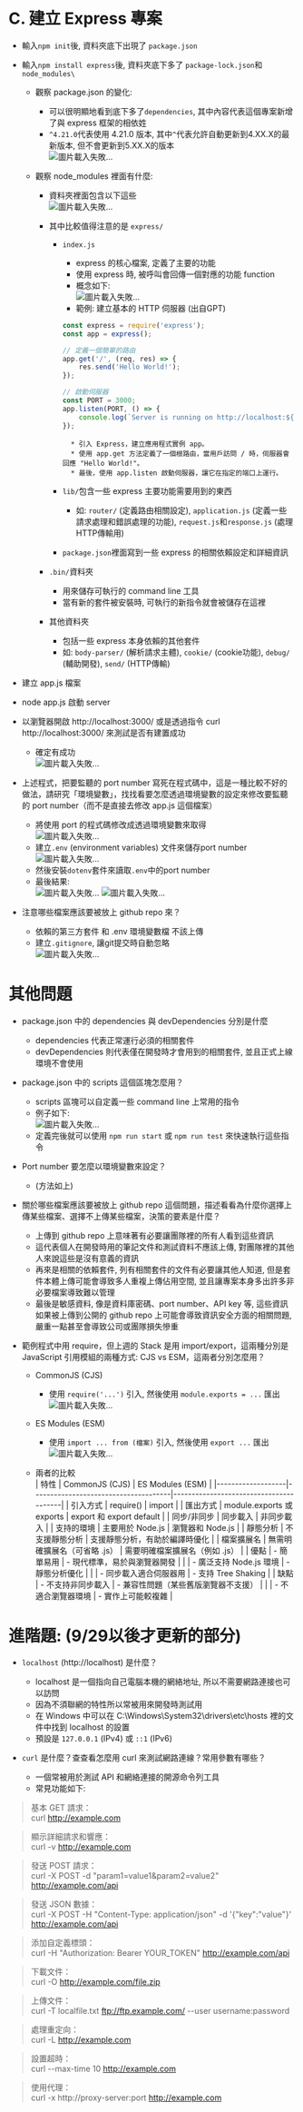 # C. 建立 Express 專案

* 輸入`npm init`後, 資料夾底下出現了 `package.json`
* 輸入`npm install express`後, 資料夾底下多了 `package-lock.json`和`node_modules\`

    * 觀察 package.json 的變化: 

        * 可以很明顯地看到底下多了`dependencies`, 其中內容代表這個專案新增了與 express 框架的相依姓
        * `^4.21.0`代表使用 4.21.0 版本, 其中`^`代表允許自動更新到4.XX.X的最新版本, 但不會更新到5.XX.X的版本<br>
        ![圖片載入失敗...](https://i.imgur.com/9x3tebx.jpg "")


    * 觀察 node_modules 裡面有什麼: 

        * 資料夾裡面包含以下這些<br>
        ![圖片載入失敗...](https://i.imgur.com/EJAfFgp.jpg "")

        * 其中比較值得注意的是 `express/`
            * `index.js`
                * express 的核心檔案, 定義了主要的功能
                * 使用 express 時, 被呼叫會回傳一個對應的功能 function
                * 概念如下: <br>
                ![圖片載入失敗...](https://i.imgur.com/JAnFbFl.jpg "")
                * 範例: 建立基本的 HTTP 伺服器 (出自GPT)
                ```javascript
                const express = require('express');
                const app = express();

                // 定義一個簡單的路由
                app.get('/', (req, res) => {
                    res.send('Hello World!');
                });

                // 啟動伺服器
                const PORT = 3000;
                app.listen(PORT, () => {
                    console.log(`Server is running on http://localhost:${PORT}`);
                });

                ```
                    * 引入 Express，建立應用程式實例 app。
                    * 使用 app.get 方法定義了一個根路由，當用戶訪問 / 時，伺服器會回應 "Hello World!"。
                    * 最後，使用 app.listen 啟動伺服器，讓它在指定的端口上運行。

            * `lib/`包含一些 express 主要功能需要用到的東西
                * 如: `router/` (定義路由相關設定), `application.js` (定義一些請求處理和錯誤處理的功能), `request.js`和`response.js` (處理HTTP傳輸用)

            * `package.json`裡面寫到一些 express 的相關依賴設定和詳細資訊

        * `.bin/`資料夾
            * 用來儲存可執行的 command line 工具
            * 當有新的套件被安裝時, 可執行的新指令就會被儲存在這裡


        * 其他資料夾
            * 包括一些 express 本身依賴的其他套件
            * 如: `body-parser/` (解析請求主體), `cookie/` (cookie功能), `debug/` (輔助開發), `send/` (HTTP傳輸)

* 建立 app.js 檔案
* node app.js 啟動 server
* 以瀏覽器開啟 http://localhost:3000/ 或是透過指令 curl http://localhost:3000/ 來測試是否有建置成功
    * 確定有成功<br>
    ![圖片載入失敗...](https://i.imgur.com/ewUyo5n.jpg "")

* 上述程式，把要監聽的 port number 寫死在程式碼中，這是一種比較不好的做法，請研究「環境變數」，找找看要怎麼透過環境變數的設定來修改要監聽的 port number（而不是直接去修改 app.js 這個檔案）
    * 將使用 port 的程式碼修改成透過環境變數來取得<br>
    ![圖片載入失敗...](https://i.imgur.com/pjAUVEG.jpg "")
    * 建立`.env` (environment variables) 文件來儲存port number<br>
    ![圖片載入失敗...](https://i.imgur.com/YDQiUAH.jpg "")
    * 然後安裝`dotenv`套件來讀取`.env`中的port number
    * 最後結果: <br>
    ![圖片載入失敗...](https://i.imgur.com/yT8vxOv.jpg "")
    ![圖片載入失敗...](https://i.imgur.com/or8I4p2.jpg "")

* 注意哪些檔案應該要被放上 github repo 來？ 
    * 依賴的第三方套件 和 .env 環境變數檔 不該上傳
    * 建立`.gitignore`, 讓git提交時自動忽略<br>
    ![圖片載入失敗...](https://i.imgur.com/3qlEgaT.jpg "")



# 其他問題

* package.json 中的 dependencies 與 devDependencies 分別是什麼
    * dependencies 代表正常運行必須的相關套件
    * devDependencies 則代表僅在開發時才會用到的相關套件, 並且正式上線環境不會使用

* package.json 中的 scripts 這個區塊怎麼用？
    * scripts 區塊可以自定義一些 command line 上常用的指令
    * 例子如下: <br>
    ![圖片載入失敗...](https://i.imgur.com/gpJwScG.jpg "")
    * 定義完後就可以使用 `npm run start` 或 `npm run test` 來快速執行這些指令

* Port number 要怎麼以環境變數來設定？
    * (方法如上)

* 關於哪些檔案應該要被放上 github repo 這個問題，描述看看為什麼你選擇上傳某些檔案、選擇不上傳某些檔案，決策的要素是什麼？
    * 上傳到 github repo 上意味著有必要讓團隊裡的所有人看到這些資訊
    * 這代表個人在開發時用的筆記文件和測試資料不應該上傳, 對團隊裡的其他人來說這些是沒有意義的資訊
    * 再來是相關的依賴套件, 列有相關套件的文件有必要讓其他人知道, 但是套件本體上傳可能會導致多人重複上傳佔用空間, 並且讓專案本身多出許多非必要檔案導致難以管理
    * 最後是敏感資料, 像是資料庫密碼、port number、API key 等, 這些資訊如果被上傳到公開的 github repo 上可能會導致資訊安全方面的相關問題, 嚴重一點甚至會導致公司或團隊損失慘重

* 範例程式中用 require，但上週的 Stack 是用 import/export，這兩種分別是 JavaScript 引用模組的兩種方式: CJS vs ESM，這兩者分別怎麼用？
    * CommonJS (CJS)
        * 使用 `require('...')` 引入, 然後使用 `module.exports = ...` 匯出<br>
        ![圖片載入失敗...](https://i.imgur.com/mF070XE.jpg "")
    
    * ES Modules (ESM)
        * 使用 `import ... from (檔案)` 引入, 然後使用 `export ...` 匯出<br>
        ![圖片載入失敗...](https://i.imgur.com/TfBNcAT.jpg "")
    
    * 兩者的比較 <br>
| 特性              | CommonJS (CJS)                       | ES Modules (ESM)                       |
|-------------------|--------------------------------------|----------------------------------------|
| 引入方式          | require()                            | import                                 |
| 匯出方式          | module.exports 或 exports            | export 和 export default               |
| 同步/非同步       | 同步載入                            | 非同步載入                            |
| 支持的環境        | 主要用於 Node.js                    | 瀏覽器和 Node.js                      |
| 靜態分析          | 不支援靜態分析                      | 支援靜態分析，有助於編譯時優化        |
| 檔案擴展名       | 無需明確擴展名（可省略 .js）       | 需要明確檔案擴展名（例如 .js）       |
| 優點              | - 簡單易用                          | - 現代標準，易於與瀏覽器開發          |
|                   | - 廣泛支持 Node.js 環境           | - 靜態分析優化                        |
|                   | - 同步載入適合伺服器用             | - 支持 Tree Shaking                   |
| 缺點              | - 不支持非同步載入                  | - 兼容性問題（某些舊版瀏覽器不支援）  |
|                   | - 不適合瀏覽器環境                 | - 實作上可能較複雜                    |




# 進階題:  (9/29以後才更新的部分)

* `localhost` (http://localhost) 是什麼？
    * localhost 是一個指向自己電腦本機的網絡地址, 所以不需要網路連接也可以訪問
    * 因為不須聯網的特性所以常被用來開發時測試用
    * 在 Windows 中可以在 C:\Windows\System32\drivers\etc\hosts 裡的文件中找到 localhost 的設置
    * 預設是 `127.0.0.1` (IPv4) 或 `::1` (IPv6)

* `curl` 是什麼？查查看怎麼用 curl 來測試網路連線？常用參數有哪些？
    * 一個常被用於測試 API 和網絡連接的開源命令列工具
    * 常見功能如下: 

>基本 GET 請求：<br>
>curl http://example.com

>顯示詳細請求和響應：<br>
>curl -v http://example.com

>發送 POST 請求：<br>
>curl -X POST -d "param1=value1&param2=value2" http://example.com/api

>發送 JSON 數據：<br>
>curl -X POST -H "Content-Type: application/json" -d '{"key":"value"}' http://example.com/api

>添加自定義標頭：<br>
>curl -H "Authorization: Bearer YOUR_TOKEN" http://example.com/api

>下載文件：<br>
>curl -O http://example.com/file.zip

>上傳文件：<br>
>curl -T localfile.txt ftp://ftp.example.com/ --user username:password

>處理重定向：<br>
>curl -L http://example.com

>設置超時：<br>
>curl --max-time 10 http://example.com

>使用代理：<br>
>curl -x http://proxy-server:port http://example.com
